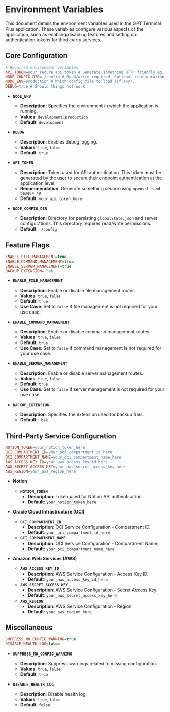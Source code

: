 # Environment Variables

This document details the environment variables used in the GPT Terminal Plus application. These variables configure various aspects of the application, such as enabling/disabling features and setting up authentication tokens for third-party services.

## Core Configuration

```ini
# Required environment variables
API_TOKEN=your_secure_api_token # Generate something HTTP friendly eg. `openssl rand -base64 48` 
NODE_CONFIG_DIR=./config # Read/write required. Optional configuration files go here.
NODE_ENV=production # Which config file to load (if any).
DEBUG=true # Should things not work

```

- **`NODE_ENV`**
  - **Description**: Specifies the environment in which the application is running.
  - **Values**: `development`, `production`
  - **Default**: `development`

- **`DEBUG`**
  - **Description**: Enables debug logging.
  - **Values**: `true`, `false`
  - **Default**: `true`

- **`API_TOKEN`**
  - **Description**: Token used for API authentication. This token must be generated by the user to secure their endpoint authentication at the application level.
  - **Recommendation**: Generate something secure using `openssl rand -base64 48`
  - **Default**: `your_api_token_here`

- **`NODE_CONFIG_DIR`**
  - **Description**: Directory for persisting `globalState.json` and server configurations. This directory requires read/write permissions.
  - **Default**: `./config`

## Feature Flags

```ini
ENABLE_FILE_MANAGEMENT=true
ENABLE_COMMAND_MANAGEMENT=true
ENABLE_SERVER_MANAGEMENT=true
BACKUP_EXTENSION=.bak
```

- **`ENABLE_FILE_MANAGEMENT`**
  - **Description**: Enable or disable file management routes.
  - **Values**: `true`, `false`
  - **Default**: `true`
  - **Use Case**: Set to `false` if file management is not required for your use case.

- **`ENABLE_COMMAND_MANAGEMENT`**
  - **Description**: Enable or disable command management routes.
  - **Values**: `true`, `false`
  - **Default**: `true`
  - **Use Case**: Set to `false` if command management is not required for your use case.

- **`ENABLE_SERVER_MANAGEMENT`**
  - **Description**: Enable or disable server management routes.
  - **Values**: `true`, `false`
  - **Default**: `true`
  - **Use Case**: Set to `false` if server management is not required for your use case.

- **`BACKUP_EXTENSION`**
  - **Description**: Specifies the extension used for backup files.
  - **Default**: `.bak`

## Third-Party Service Configuration

```ini
NOTION_TOKEN=your_notion_token_here
OCI_COMPARTMENT_ID=your_oci_compartment_id_here
OCI_COMPARTMENT_NAME=your_oci_compartment_name_here
AWS_ACCESS_KEY_ID=your_aws_access_key_id_here
AWS_SECRET_ACCESS_KEY=your_aws_secret_access_key_here
AWS_REGION=your_aws_region_here
```

- **Notion**
  - **`NOTION_TOKEN`**
    - **Description**: Token used for Notion API authentication.
    - **Default**: `your_notion_token_here`

- **Oracle Cloud Infrastructure (OCI)**
  - **`OCI_COMPARTMENT_ID`**
    - **Description**: OCI Service Configuration - Compartment ID.
    - **Default**: `your_oci_compartment_id_here`
  - **`OCI_COMPARTMENT_NAME`**
    - **Description**: OCI Service Configuration - Compartment Name.
    - **Default**: `your_oci_compartment_name_here`

- **Amazon Web Services (AWS)**
  - **`AWS_ACCESS_KEY_ID`**
    - **Description**: AWS Service Configuration - Access Key ID.
    - **Default**: `your_aws_access_key_id_here`
  - **`AWS_SECRET_ACCESS_KEY`**
    - **Description**: AWS Service Configuration - Secret Access Key.
    - **Default**: `your_aws_secret_access_key_here`
  - **`AWS_REGION`**
    - **Description**: AWS Service Configuration - Region.
    - **Default**: `your_aws_region_here`

## Miscellaneous

```ini
SUPPRESS_NO_CONFIG_WARNING=true
DISABLE_HEALTH_LOG=false
```

- **`SUPPRESS_NO_CONFIG_WARNING`**
  - **Description**: Suppress warnings related to missing configuration.
  - **Values**: `true`, `false`
  - **Default**: `true`

- **`DISABLE_HEALTH_LOG`**
  - **Description**: Disable health log.
  - **Values**: `true`, `false`
  - **Default**: `false`

